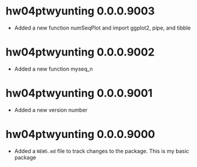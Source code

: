 # hw04ptwyunting 0.0.0.9003

* Added a new function numSeqPlot and import ggplot2, pipe, and tibble

# hw04ptwyunting 0.0.0.9002

* Added a new function myseq_n

# hw04ptwyunting 0.0.0.9001

* Added a new version number

# hw04ptwyunting 0.0.0.9000

* Added a `NEWS.md` file to track changes to the package.
This is my basic package
